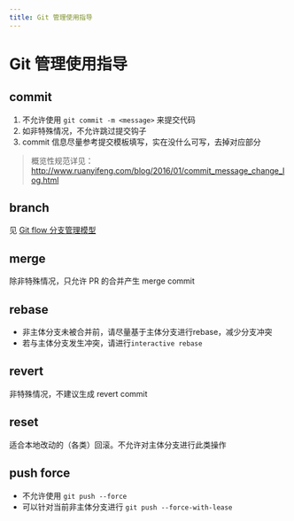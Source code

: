 ```yaml
---
title: Git 管理使用指导
---
```


# Git 管理使用指导

## commit

1. 不允许使用 `git commit -m <message>` 来提交代码
2. 如非特殊情况，不允许跳过提交钩子
3. commit 信息尽量参考提交模板填写，实在没什么可写，去掉对应部分

> 概览性规范详见：http://www.ruanyifeng.com/blog/2016/01/commit_message_change_log.html

## branch

见 [Git flow 分支管理模型](./git-flow-guide.md)

## merge
除非特殊情况，只允许 PR 的合并产生 merge commit

## rebase
* 非主体分支未被合并前，请尽量基于主体分支进行rebase，减少分支冲突
* 若与主体分支发生冲突，请进行`interactive rebase`

## revert
非特殊情况，不建议生成 revert commit

## reset
适合本地改动的（各类）回滚。不允许对主体分支进行此类操作

## push force

* 不允许使用 `git push --force`
* 可以针对当前非主体分支进行 `git push --force-with-lease`
